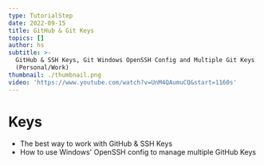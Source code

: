 ```yaml
---
type: TutorialStep
date: 2022-09-15
title: GitHub & Git Keys
topics: []
author: hs
subtitle: >-
  GitHub & SSH Keys, Git Windows OpenSSH Config and Multiple Git Keys
  (Personal/Work)
thumbnail: ./thumbnail.png
video: 'https://www.youtube.com/watch?v=UnM4QAumuCQ&start=1160s'
---
```


# Keys

* The best way to work with GitHub & SSH Keys
* How to use Windows' OpenSSH config to manage multiple GitHub Keys
